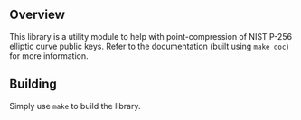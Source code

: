 Overview
--------

This library is a utility module to help with point-compression of NIST P-256
elliptic curve public keys. Refer to the documentation (built using `make doc`)
for more information.

Building
--------

Simply use `make` to build the library.
